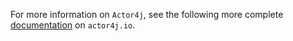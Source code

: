 For more information on `Actor4j`, see the following more complete [documentation](https://actor4j.io/documentation/) on `actor4j.io`.